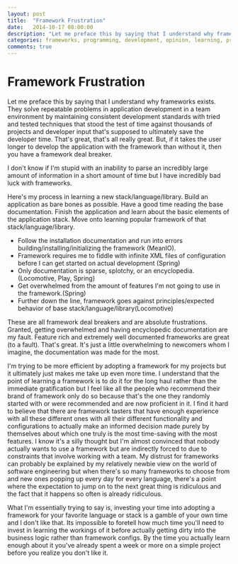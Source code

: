 ```yaml
---
layout: post
title:  "Framework Frustration"
date:   2014-10-17 08:00:00
description: "Let me preface this by saying that I understand why frameworks exists. They solve repeatable problems in application development in a team environment by maintaining consistent development standards with tried and tested techniques that stood the test of time against thousands of projects and developer input that's supposed to ultimately save the developer time."
categories: frameworks, programming, development, opinion, learning, productivity
comments: true
---
```


# Framework Frustration

Let me preface this by saying that I understand why frameworks exists. They solve repeatable problems in application development in a team environment by maintaining consistent development standards with tried and tested techniques that stood the test of time against thousands of projects and developer input that's supposed to ultimately save the developer time. That's great, that's all really great. But, if it takes the user longer to develop the application with the framework than without it, then you have a framework deal breaker.

I don't know if I'm stupid with an inability to parse an incredibly large amount of information in a short amount of time but I have incredibly bad luck with frameworks.

Here's my process in learning a new stack/language/library. Build an application as bare bones as possible. Have a good time reading the base documentation. Finish the application and learn about the basic elements of the application stack. Move onto learning popular framework of that stack/language/library.

- Follow the installation documentation and run into errors building/installing/initializing the framework (MeanIO).
- Framework requires me to fiddle with infinite XML files of configuration before I can get started on actual development (Spring)
- Only documentation is sparse, splotchy, or an encyclopedia.(Locomotive, Play, Spring)
- Get overwhelmed from the amount of features I'm not going to use in the framework.(Spring)
- Further down the line, framework goes against principles/expected behavior of base stack/language/library(Locomotive)

These are all framework deal breakers and are absolute frustrations. Granted, getting overwhelmed and having encyclopedic documentation are my fault. Feature rich and extremely well documented frameworks are great (to a fault). That's great. It's just a little overwhelming to newcomers whom I imagine, the documentation was made for the most.

I'm trying to be more efficient by adopting a framework for my projects but it ultimately just makes me take up even more time. I understand that the point of learning a framework is to do it for the long haul rather than the immediate gratification but I feel like all the people who recommend their brand of framework only do so because that's the one they randomly started with or were recommended and are now proficient in it. I find it hard to believe that there are framework tasters that have enough experience with all these different ones with all their different functionality and configurations to actually make an informed decision made purely by themselves about which one truly is the most time-saving with the most features. I know it's a silly thought but I'm almost convinced that nobody actually wants to use a framework but are indirectly forced to due to constraints that involve working with a team. My distrust for frameworks can probably be explained by my relatively newbie view on the world of software engineering but when there's so many frameworks to choose from and new ones popping up every day for every language, there's a point where the expectation to jump on to the next great thing is ridiculous and the fact that it happens so often is already ridiculous.

What I'm essentially trying to say is, investing your time into adopting a framework for your favorite language or stack is a gamble of your own time and I don't like that. Its impossible to foretell how much time you'll need to invest in learning the workings of it before actually getting dirty into the business logic rather than framework configs. By the time you actually learn enough about it you've already spent a week or more on a simple project before you realize you don't like it.